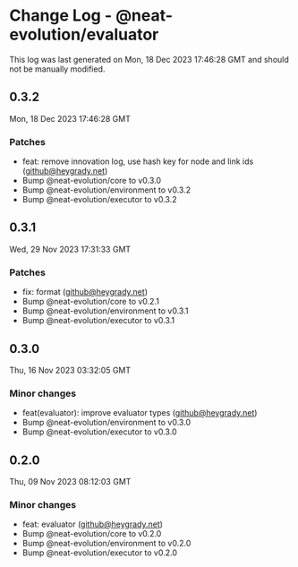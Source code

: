 # Change Log - @neat-evolution/evaluator

This log was last generated on Mon, 18 Dec 2023 17:46:28 GMT and should not be manually modified.

<!-- Start content -->

## 0.3.2

Mon, 18 Dec 2023 17:46:28 GMT

### Patches

- feat: remove innovation log, use hash key for node and link ids (github@heygrady.net)
- Bump @neat-evolution/core to v0.3.0
- Bump @neat-evolution/environment to v0.3.2
- Bump @neat-evolution/executor to v0.3.2

## 0.3.1

Wed, 29 Nov 2023 17:31:33 GMT

### Patches

- fix: format (github@heygrady.net)
- Bump @neat-evolution/core to v0.2.1
- Bump @neat-evolution/environment to v0.3.1
- Bump @neat-evolution/executor to v0.3.1

## 0.3.0

Thu, 16 Nov 2023 03:32:05 GMT

### Minor changes

- feat(evaluator): improve evaluator types (github@heygrady.net)
- Bump @neat-evolution/environment to v0.3.0
- Bump @neat-evolution/executor to v0.3.0

## 0.2.0

Thu, 09 Nov 2023 08:12:03 GMT

### Minor changes

- feat: evaluator (github@heygrady.net)
- Bump @neat-evolution/core to v0.2.0
- Bump @neat-evolution/environment to v0.2.0
- Bump @neat-evolution/executor to v0.2.0
